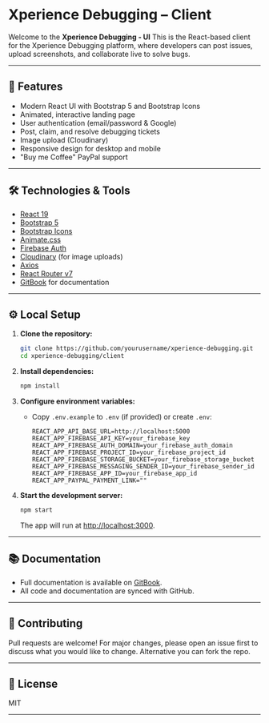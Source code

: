 # Xperience Debugging – Client

Welcome to the **Xperience Debugging - UI**
This is the React-based client for the Xperience Debugging platform, where developers can post issues, upload screenshots, and collaborate live to solve bugs.

---

## 🚀 Features

- Modern React UI with Bootstrap 5 and Bootstrap Icons
- Animated, interactive landing page
- User authentication (email/password & Google)
- Post, claim, and resolve debugging tickets
- Image upload (Cloudinary)
- Responsive design for desktop and mobile
- "Buy me Coffee" PayPal support

---

## 🛠️ Technologies & Tools

- [React 19](https://react.dev/)
- [Bootstrap 5](https://getbootstrap.com/)
- [Bootstrap Icons](https://icons.getbootstrap.com/)
- [Animate.css](https://animate.style/)
- [Firebase Auth](https://firebase.google.com/)
- [Cloudinary](https://cloudinary.com/) (for image uploads)
- [Axios](https://axios-http.com/)
- [React Router v7](https://reactrouter.com/)
- [GitBook](https://www.gitbook.com/) for documentation

---

## ⚙️ Local Setup

1. **Clone the repository:**

   ```sh
   git clone https://github.com/yourusername/xperience-debugging.git
   cd xperience-debugging/client
   ```

2. **Install dependencies:**

   ```sh
   npm install
   ```

3. **Configure environment variables:**
   - Copy `.env.example` to `.env` (if provided) or create `.env`:

     ```env
     REACT_APP_API_BASE_URL=http://localhost:5000
     REACT_APP_FIREBASE_API_KEY=your_firebase_key
     REACT_APP_FIREBASE_AUTH_DOMAIN=your_firebase_auth_domain
     REACT_APP_FIREBASE_PROJECT_ID=your_firebase_project_id
     REACT_APP_FIREBASE_STORAGE_BUCKET=your_firebase_storage_bucket
     REACT_APP_FIREBASE_MESSAGING_SENDER_ID=your_firebase_sender_id
     REACT_APP_FIREBASE_APP_ID=your_firebase_app_id
     REACT_APP_PAYPAL_PAYMENT_LINK=""
     ```

4. **Start the development server:**

   ```sh
   npm start
   ```

   The app will run at [http://localhost:3000](http://localhost:3000).

---

## 📚 Documentation

- Full documentation is available on [GitBook](https://your-gitbook-url.gitbook.io/xperience-debugging/).
- All code and documentation are synced with GitHub.

---

## 🤝 Contributing

Pull requests are welcome! For major changes, please open an issue first to discuss what you would like to change. Alternative you can fork the repo.

---

## 📄 License

MIT

---
